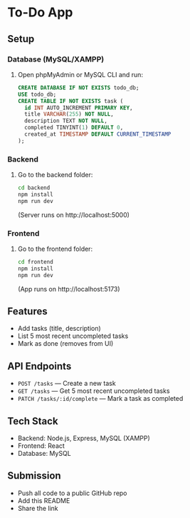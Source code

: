 # To-Do App

## Setup

### Database (MySQL/XAMPP)
1. Open phpMyAdmin or MySQL CLI and run:
   ```sql
   CREATE DATABASE IF NOT EXISTS todo_db;
   USE todo_db;
   CREATE TABLE IF NOT EXISTS task (
     id INT AUTO_INCREMENT PRIMARY KEY,
     title VARCHAR(255) NOT NULL,
     description TEXT NOT NULL,
     completed TINYINT(1) DEFAULT 0,
     created_at TIMESTAMP DEFAULT CURRENT_TIMESTAMP
   );
   ```

### Backend
1. Go to the backend folder:
   ```bash
   cd backend
   npm install
   npm run dev
   ```
   (Server runs on http://localhost:5000)

### Frontend
1. Go to the frontend folder:
   ```bash
   cd frontend
   npm install
   npm run dev
   ```
   (App runs on http://localhost:5173)

## Features
- Add tasks (title, description)
- List 5 most recent uncompleted tasks
- Mark as done (removes from UI)

## API Endpoints
- `POST /tasks` — Create a new task
- `GET /tasks` — Get 5 most recent uncompleted tasks
- `PATCH /tasks/:id/complete` — Mark a task as completed

## Tech Stack
- Backend: Node.js, Express, MySQL (XAMPP)
- Frontend: React
- Database: MySQL

## Submission
- Push all code to a public GitHub repo
- Add this README
- Share the link 